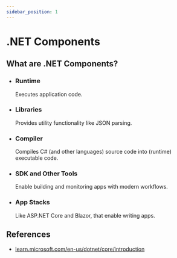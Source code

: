```yaml
---
sidebar_position: 1
---
```


# .NET Components

## What are .NET Components?

- ### Runtime

  Executes application code.

- ### Libraries

  Provides utility functionality like JSON parsing.

- ### Compiler

  Compiles C# (and other languages) source code into (runtime) executable code.

- ### SDK and Other Tools

  Enable building and monitoring apps with modern workflows.

- ### App Stacks

  Like ASP.NET Core and Blazor, that enable writing apps.

## References

- [learn.microsoft.com/en-us/dotnet/core/introduction](https://learn.microsoft.com/en-us/dotnet/core/introduction)
